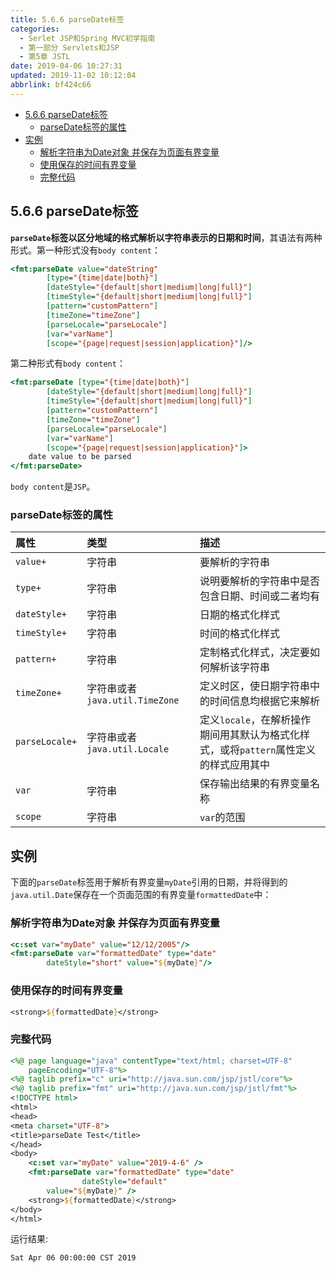 ```yaml
---
title: 5.6.6 parseDate标签
categories: 
  - Serlet JSP和Spring MVC初学指南
  - 第一部分 Servlets和JSP
  - 第5章 JSTL
date: 2019-04-06 10:27:31
updated: 2019-11-02 10:12:04
abbrlink: bf424c66
---
```

<div id='my_toc'>

- [5.6.6 parseDate标签](/JavaReadingNotes/bf424c66/#5-6-6-parseDate标签)
    - [parseDate标签的属性](/JavaReadingNotes/bf424c66/#parseDate标签的属性)
- [实例](/JavaReadingNotes/bf424c66/#实例)
    - [解析字符串为Date对象 并保存为页面有界变量](/JavaReadingNotes/bf424c66/#解析字符串为Date对象-并保存为页面有界变量)
    - [使用保存的时间有界变量](/JavaReadingNotes/bf424c66/#使用保存的时间有界变量)
    - [完整代码](/JavaReadingNotes/bf424c66/#完整代码)

</div>
<!--more-->
<script>if (navigator.platform.toLowerCase() == 'win32'){document.getElementById('my_toc').style.display = 'none';}</script>

<!--end-->
## 5.6.6 parseDate标签 ##

**`parseDate`标签以区分地域的格式解析以字符串表示的日期和时间**，其语法有两种形式。第一种形式没有`body content`：
```jsp
<fmt:parseDate value="dateString"
        [type="{time|date|both}"]
        [dateStyle="{default|short|medium|long|full}"]
        [timeStyle="{default|short|medium|long|full}"]
        [pattern="customPattern"]
        [timeZone="timeZone"]
        [parseLocale="parseLocale"]
        [var="varName"]
        [scope="{page|request|session|application}"]/>
```
第二种形式有`body content`：
```jsp
<fmt:parseDate [type="{time|date|both}"]
        [dateStyle="{default|short|medium|long|full}"]
        [timeStyle="{default|short|medium|long|full}"]
        [pattern="customPattern"]
        [timeZone="timeZone"]
        [parseLocale="parseLocale"]
        [var="varName"]
        [scope="{page|request|session|application}"]>
    date value to be parsed
</fmt:parseDate>
```
`body content`是`JSP`。
### parseDate标签的属性 ###

|属性|类型|描述|
|:---|:---|:---|
|`value+`|字符串|要解析的字符串|
|`type+`|字符串|说明要解析的字符串中是否包含日期、时间或二者均有|
|`dateStyle+`|字符串|日期的格式化样式|
|`timeStyle+`|字符串|时间的格式化样式|
|`pattern+`|字符串|定制格式化样式，决定要如何解析该字符串|
|`timeZone+`|字符串或者`java.util.TimeZone`|定义时区，使日期字符串中的时间信息均根据它来解析|
|`parseLocale+`|字符串或者`java.util.Locale`|定义`locale`，在解析操作期间用其默认为格式化样式，或将`pattern`属性定义的样式应用其中|
|`var`|字符串|保存输出结果的有界变量名称|
|`scope`|字符串|`var`的范围|
## 实例 ##
下面的`parseDate`标签用于解析有界变量`myDate`引用的日期，并将得到的`java.util.Date`保存在一个页面范围的有界变量`formattedDate`中：

### 解析字符串为Date对象 并保存为页面有界变量 ###
```jsp
<c:set var="myDate" value="12/12/2005"/>
<fmt:parseDate var="formattedDate" type="date"
        dateStyle="short" value="${myDate}"/>
```
### 使用保存的时间有界变量 ###
```jsp
<strong>${formattedDate}</strong>
```
### 完整代码 ###
```jsp
<%@ page language="java" contentType="text/html; charset=UTF-8"
    pageEncoding="UTF-8"%>
<%@ taglib prefix="c" uri="http://java.sun.com/jsp/jstl/core"%>
<%@ taglib prefix="fmt" uri="http://java.sun.com/jsp/jstl/fmt"%>
<!DOCTYPE html>
<html>
<head>
<meta charset="UTF-8">
<title>parseDate Test</title>
</head>
<body>
    <c:set var="myDate" value="2019-4-6" />
    <fmt:parseDate var="formattedDate" type="date" 
                dateStyle="default"
        value="${myDate}" />
    <strong>${formattedDate}</strong>
</body>
</html>
```
运行结果:
```
Sat Apr 06 00:00:00 CST 2019
```

